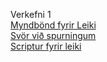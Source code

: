  Verkefni 1
<br>
[Myndbönd fyrir Leiki](./Verkefni1/verkefni1.md)
<br>
[Svör við spurningum](./Verkefni1/Svör.md)
<br>
[Scriptur fyrir leiki](./Verkefni1/scripts/)
